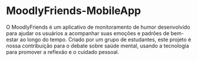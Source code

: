 # MoodlyFriends-MobileApp
O MoodlyFriends é um aplicativo de monitoramento de humor desenvolvido para ajudar os usuários a acompanhar suas emoções e padrões de bem-estar ao longo do tempo. Criado por um grupo de estudantes, este projeto é nossa contribuição para o debate sobre saúde mental, usando a tecnologia para promover a reflexão e o cuidado pessoal.
